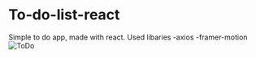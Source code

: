 # To-do-list-react
Simple to do app, made with react.
Used libaries
-axios
-framer-motion![ToDo](https://user-images.githubusercontent.com/72619640/163010803-8b3785e2-cc48-4643-9f31-c2ef313213fb.png)

